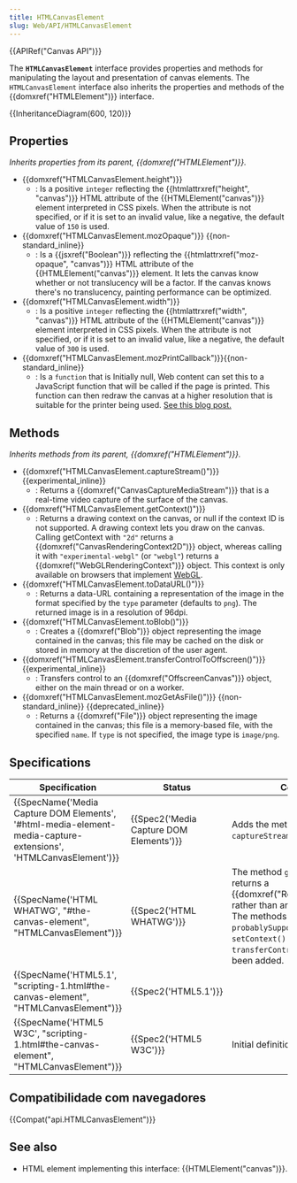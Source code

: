 ```yaml
---
title: HTMLCanvasElement
slug: Web/API/HTMLCanvasElement
---
```

{{APIRef("Canvas API")}}

The **`HTMLCanvasElement`** interface provides properties and methods for manipulating the layout and presentation of canvas elements. The `HTMLCanvasElement` interface also inherits the properties and methods of the {{domxref("HTMLElement")}} interface.

{{InheritanceDiagram(600, 120)}}

## Properties

_Inherits properties from its parent,_ _{{domxref("HTMLElement")}}._

- {{domxref("HTMLCanvasElement.height")}}
  - : Is a positive `integer` reflecting the {{htmlattrxref("height", "canvas")}} HTML attribute of the {{HTMLElement("canvas")}} element interpreted in CSS pixels. When the attribute is not specified, or if it is set to an invalid value, like a negative, the default value of `150` is used.
- {{domxref("HTMLCanvasElement.mozOpaque")}} {{non-standard_inline}}
  - : Is a {{jsxref("Boolean")}} reflecting the {{htmlattrxref("moz-opaque", "canvas")}} HTML attribute of the {{HTMLElement("canvas")}} element. It lets the canvas know whether or not translucency will be a factor. If the canvas knows there's no translucency, painting performance can be optimized.
- {{domxref("HTMLCanvasElement.width")}}
  - : Is a positive `integer` reflecting the {{htmlattrxref("width", "canvas")}} HTML attribute of the {{HTMLElement("canvas")}} element interpreted in CSS pixels. When the attribute is not specified, or if it is set to an invalid value, like a negative, the default value of `300` is used.
- {{domxref("HTMLCanvasElement.mozPrintCallback")}}{{non-standard_inline}}
  - : Is a `function` that is Initially null, Web content can set this to a JavaScript function that will be called if the page is printed. This function can then redraw the canvas at a higher resolution that is suitable for the printer being used. [See this blog post.](https://blog.mozilla.org/labs/2012/09/a-new-way-to-control-printing-output/)

## Methods

_Inherits methods from its parent,_ _{{domxref("HTMLElement")}}._

- {{domxref("HTMLCanvasElement.captureStream()")}} {{experimental_inline}}
  - : Returns a {{domxref("CanvasCaptureMediaStream")}} that is a real-time video capture of the surface of the canvas.
- {{domxref("HTMLCanvasElement.getContext()")}}
  - : Returns a drawing context on the canvas, or null if the context ID is not supported. A drawing context lets you draw on the canvas. Calling getContext with `"2d"` returns a {{domxref("CanvasRenderingContext2D")}} object, whereas calling it with `"experimental-webgl"` (or `"webgl"`) returns a {{domxref("WebGLRenderingContext")}} object. This context is only available on browsers that implement [WebGL](/pt-BR/docs/Web/WebGL).
- {{domxref("HTMLCanvasElement.toDataURL()")}}
  - : Returns a data-URL containing a representation of the image in the format specified by the `type` parameter (defaults to `png`). The returned image is in a resolution of 96dpi.
- {{domxref("HTMLCanvasElement.toBlob()")}}
  - : Creates a {{domxref("Blob")}} object representing the image contained in the canvas; this file may be cached on the disk or stored in memory at the discretion of the user agent.
- {{domxref("HTMLCanvasElement.transferControlToOffscreen()")}} {{experimental_inline}}
  - : Transfers control to an {{domxref("OffscreenCanvas")}} object, either on the main thread or on a worker.
- {{domxref("HTMLCanvasElement.mozGetAsFile()")}} {{non-standard_inline}} {{deprecated_inline}}
  - : Returns a {{domxref("File")}} object representing the image contained in the canvas; this file is a memory-based file, with the specified `name`. If `type` is not specified, the image type is `image/png`.

## Specifications

| Specification                                                                                                                                        | Status                                               | Comment                                                                                                                                                                                                                 |
| ---------------------------------------------------------------------------------------------------------------------------------------------------- | ---------------------------------------------------- | ----------------------------------------------------------------------------------------------------------------------------------------------------------------------------------------------------------------------- |
| {{SpecName('Media Capture DOM Elements', '#html-media-element-media-capture-extensions', 'HTMLCanvasElement')}} | {{Spec2('Media Capture DOM Elements')}} | Adds the method `captureStream()`.                                                                                                                                                                                      |
| {{SpecName('HTML WHATWG', "#the-canvas-element", "HTMLCanvasElement")}}                                                     | {{Spec2('HTML WHATWG')}}                     | The method `getContext()` now returns a {{domxref("RenderingContext")}} rather than an opaque `object`. The methods `probablySupportsContext()`, `setContext()` and `transferControlToProxy()`have been added. |
| {{SpecName('HTML5.1', "scripting-1.html#the-canvas-element", "HTMLCanvasElement")}}                                     | {{Spec2('HTML5.1')}}                         |                                                                                                                                                                                                                         |
| {{SpecName('HTML5 W3C', "scripting-1.html#the-canvas-element", "HTMLCanvasElement")}}                                     | {{Spec2('HTML5 W3C')}}                         | Initial definition.                                                                                                                                                                                                     |

## Compatibilidade com navegadores

{{Compat("api.HTMLCanvasElement")}}

## See also

- HTML element implementing this interface: {{HTMLElement("canvas")}}.

